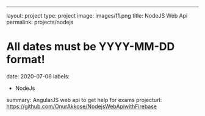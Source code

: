 ---
layout: project
type: project
image: images/f1.png
title: NodeJS Web Api
permalink: projects/nodejs
# All dates must be YYYY-MM-DD format!
date: 2020-07-06
labels:
  - NodeJs
  
  
  
summary: AngularJS web api to get help for exams
projecturl: https://github.com/OnurAkkose/NodejsWebApiwithFirebase


